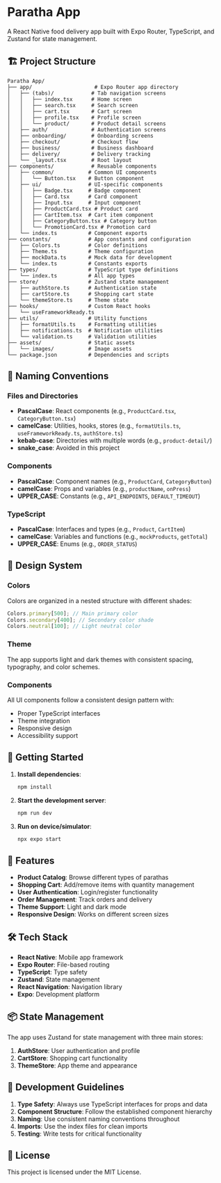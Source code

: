 # Paratha App

A React Native food delivery app built with Expo Router, TypeScript, and Zustand for state management.

## 🏗️ Project Structure

```
Paratha App/
├── app/                    # Expo Router app directory
│   ├── (tabs)/            # Tab navigation screens
│   │   ├── index.tsx      # Home screen
│   │   ├── search.tsx     # Search screen
│   │   ├── cart.tsx       # Cart screen
│   │   ├── profile.tsx    # Profile screen
│   │   └── product/       # Product detail screens
│   ├── auth/              # Authentication screens
│   ├── onboarding/        # Onboarding screens
│   ├── checkout/          # Checkout flow
│   ├── business/          # Business dashboard
│   ├── delivery/          # Delivery tracking
│   └── _layout.tsx        # Root layout
├── components/            # Reusable components
│   ├── common/           # Common UI components
│   │   └── Button.tsx    # Button component
│   ├── ui/               # UI-specific components
│   │   ├── Badge.tsx     # Badge component
│   │   ├── Card.tsx      # Card component
│   │   ├── Input.tsx     # Input component
│   │   ├── ProductCard.tsx # Product card
│   │   ├── CartItem.tsx  # Cart item component
│   │   ├── CategoryButton.tsx # Category button
│   │   └── PromotionCard.tsx # Promotion card
│   └── index.ts          # Component exports
├── constants/            # App constants and configuration
│   ├── Colors.ts         # Color definitions
│   ├── Theme.ts          # Theme configuration
│   ├── mockData.ts       # Mock data for development
│   └── index.ts          # Constants exports
├── types/                # TypeScript type definitions
│   └── index.ts          # All app types
├── store/                # Zustand state management
│   ├── authStore.ts      # Authentication state
│   ├── cartStore.ts      # Shopping cart state
│   └── themeStore.ts     # Theme state
├── hooks/                # Custom React hooks
│   └── useFrameworkReady.ts
├── utils/                # Utility functions
│   ├── formatUtils.ts    # Formatting utilities
│   ├── notifications.ts  # Notification utilities
│   └── validation.ts     # Validation utilities
├── assets/               # Static assets
│   └── images/           # Image assets
└── package.json          # Dependencies and scripts
```

## 📝 Naming Conventions

### Files and Directories

- **PascalCase**: React components (e.g., `ProductCard.tsx`, `CategoryButton.tsx`)
- **camelCase**: Utilities, hooks, stores (e.g., `formatUtils.ts`, `useFrameworkReady.ts`, `authStore.ts`)
- **kebab-case**: Directories with multiple words (e.g., `product-detail/`)
- **snake_case**: Avoided in this project

### Components

- **PascalCase**: Component names (e.g., `ProductCard`, `CategoryButton`)
- **camelCase**: Props and variables (e.g., `productName`, `onPress`)
- **UPPER_CASE**: Constants (e.g., `API_ENDPOINTS`, `DEFAULT_TIMEOUT`)

### TypeScript

- **PascalCase**: Interfaces and types (e.g., `Product`, `CartItem`)
- **camelCase**: Variables and functions (e.g., `mockProducts`, `getTotal`)
- **UPPER_CASE**: Enums (e.g., `ORDER_STATUS`)

## 🎨 Design System

### Colors

Colors are organized in a nested structure with different shades:

```typescript
Colors.primary[500]; // Main primary color
Colors.secondary[400]; // Secondary color shade
Colors.neutral[100]; // Light neutral color
```

### Theme

The app supports light and dark themes with consistent spacing, typography, and color schemes.

### Components

All UI components follow a consistent design pattern with:

- Proper TypeScript interfaces
- Theme integration
- Responsive design
- Accessibility support

## 🚀 Getting Started

1. **Install dependencies**:

   ```bash
   npm install
   ```

2. **Start the development server**:

   ```bash
   npm run dev
   ```

3. **Run on device/simulator**:
   ```bash
   npx expo start
   ```

## 📱 Features

- **Product Catalog**: Browse different types of parathas
- **Shopping Cart**: Add/remove items with quantity management
- **User Authentication**: Login/register functionality
- **Order Management**: Track orders and delivery
- **Theme Support**: Light and dark mode
- **Responsive Design**: Works on different screen sizes

## 🛠️ Tech Stack

- **React Native**: Mobile app framework
- **Expo Router**: File-based routing
- **TypeScript**: Type safety
- **Zustand**: State management
- **React Navigation**: Navigation library
- **Expo**: Development platform

## 📦 State Management

The app uses Zustand for state management with three main stores:

1. **AuthStore**: User authentication and profile
2. **CartStore**: Shopping cart functionality
3. **ThemeStore**: App theme and appearance

## 🔧 Development Guidelines

1. **Type Safety**: Always use TypeScript interfaces for props and data
2. **Component Structure**: Follow the established component hierarchy
3. **Naming**: Use consistent naming conventions throughout
4. **Imports**: Use the index files for clean imports
5. **Testing**: Write tests for critical functionality

## 📄 License

This project is licensed under the MIT License.
